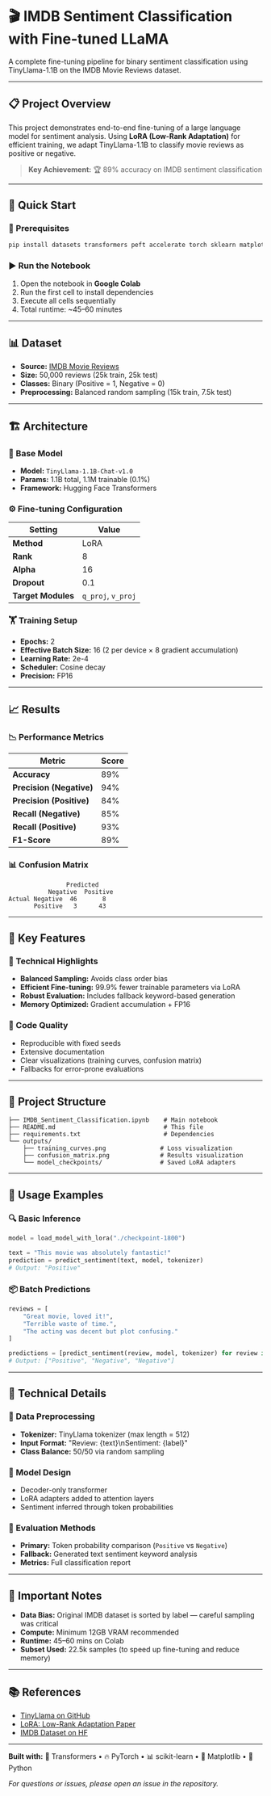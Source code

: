 
# 🎬 IMDB Sentiment Classification with Fine-tuned LLaMA

A complete fine-tuning pipeline for binary sentiment classification using TinyLlama-1.1B on the IMDB Movie Reviews dataset.

---

## 📋 Project Overview

This project demonstrates end-to-end fine-tuning of a large language model for sentiment analysis. Using **LoRA (Low-Rank Adaptation)** for efficient training, we adapt TinyLlama-1.1B to classify movie reviews as positive or negative.

> **Key Achievement:** 🏆 89% accuracy on IMDB sentiment classification

---

## 🚀 Quick Start

### 🔧 Prerequisites

```bash
pip install datasets transformers peft accelerate torch sklearn matplotlib seaborn
```

### ▶️ Run the Notebook

1. Open the notebook in **Google Colab**
2. Run the first cell to install dependencies
3. Execute all cells sequentially  
4. Total runtime: ~45–60 minutes

---

## 📊 Dataset

- **Source:** [IMDB Movie Reviews](https://huggingface.co/datasets/imdb)
- **Size:** 50,000 reviews (25k train, 25k test)
- **Classes:** Binary (Positive = 1, Negative = 0)
- **Preprocessing:** Balanced random sampling (15k train, 7.5k test)

---

## 🏗️ Architecture

### 🧠 Base Model

- **Model:** `TinyLlama-1.1B-Chat-v1.0`
- **Params:** 1.1B total, 1.1M trainable (0.1%)
- **Framework:** Hugging Face Transformers

### ⚙️ Fine-tuning Configuration

| Setting            | Value               |
|--------------------|---------------------|
| **Method**         | LoRA                |
| **Rank**           | 8                   |
| **Alpha**          | 16                  |
| **Dropout**        | 0.1                 |
| **Target Modules** | `q_proj`, `v_proj`  |

### 🏋️ Training Setup

- **Epochs:** 2
- **Effective Batch Size:** 16 (2 per device × 8 gradient accumulation)
- **Learning Rate:** 2e-4
- **Scheduler:** Cosine decay
- **Precision:** FP16

---

## 📈 Results

### 📉 Performance Metrics

| Metric                | Score |
|------------------------|-------|
| **Accuracy**           | 89%   |
| **Precision (Negative)** | 94%   |
| **Precision (Positive)** | 84%   |
| **Recall (Negative)**    | 85%   |
| **Recall (Positive)**    | 93%   |
| **F1-Score**             | 89%   |

### 📊 Confusion Matrix

```
                Predicted
           Negative  Positive
Actual Negative  46       8
       Positive   3      43
```

---

## 🔧 Key Features

### 🧪 Technical Highlights

- **Balanced Sampling:** Avoids class order bias
- **Efficient Fine-tuning:** 99.9% fewer trainable parameters via LoRA
- **Robust Evaluation:** Includes fallback keyword-based generation
- **Memory Optimized:** Gradient accumulation + FP16

### 🧹 Code Quality

- Reproducible with fixed seeds
- Extensive documentation
- Clear visualizations (training curves, confusion matrix)
- Fallbacks for error-prone evaluations

---

## 📁 Project Structure

```
├── IMDB_Sentiment_Classification.ipynb    # Main notebook
├── README.md                              # This file
├── requirements.txt                       # Dependencies
└── outputs/
    ├── training_curves.png               # Loss visualization
    ├── confusion_matrix.png              # Results visualization
    └── model_checkpoints/                # Saved LoRA adapters
```

---

## 🎯 Usage Examples

### 🔍 Basic Inference

```python
model = load_model_with_lora("./checkpoint-1800")

text = "This movie was absolutely fantastic!"
prediction = predict_sentiment(text, model, tokenizer)
# Output: "Positive"
```

### 📦 Batch Predictions

```python
reviews = [
    "Great movie, loved it!",
    "Terrible waste of time.",
    "The acting was decent but plot confusing."
]

predictions = [predict_sentiment(review, model, tokenizer) for review in reviews]
# Output: ["Positive", "Negative", "Negative"]
```

---

## 🧠 Technical Details

### 🧹 Data Preprocessing

- **Tokenizer:** TinyLlama tokenizer (max length = 512)
- **Input Format:** "Review: {text}\nSentiment: {label}"
- **Class Balance:** 50/50 via random sampling

### 🧱 Model Design

- Decoder-only transformer
- LoRA adapters added to attention layers
- Sentiment inferred through token probabilities

### 🧪 Evaluation Methods

- **Primary:** Token probability comparison (`Positive` vs `Negative`)
- **Fallback:** Generated text sentiment keyword analysis
- **Metrics:** Full classification report

---

## 🚨 Important Notes

- **Data Bias:** Original IMDB dataset is sorted by label — careful sampling was critical
- **Compute:** Minimum 12GB VRAM recommended
- **Runtime:** 45–60 mins on Colab
- **Subset Used:** 22.5k samples (to speed up fine-tuning and reduce memory)

---

## 📚 References

- [TinyLlama on GitHub](https://github.com/jzhang38/TinyLlama)
- [LoRA: Low-Rank Adaptation Paper](https://arxiv.org/abs/2106.09685)
- [IMDB Dataset on HF](https://huggingface.co/datasets/imdb)

---

**Built with:** 🤗 Transformers • 🔥 PyTorch • 📊 scikit-learn • 🎨 Matplotlib • 🐍 Python

*For questions or issues, please open an issue in the repository.*
